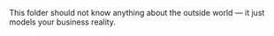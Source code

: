 This folder should not know anything about the outside world — it just models your business reality.